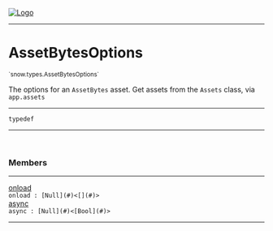 
[![Logo](../../../images/logo.png)](../../../api/index.html)

---



<h1>AssetBytesOptions</h1>
<small>`snow.types.AssetBytesOptions`</small>

The options for an `AssetBytes` asset. Get assets from the `Assets` class, via `app.assets`

---

`typedef`

---

&nbsp;
&nbsp;



<h3>Members</h3> <hr/><span class="member apipage">
                <a name="onload"><a class="lift" href="#onload">onload</a></a><div class="clear"></div><code class="signature apipage">onload : [Null](#)&lt;[](#)&gt;</code><br/></span>
            <span class="small_desc_flat"></span><span class="member apipage">
                <a name="async"><a class="lift" href="#async">async</a></a><div class="clear"></div><code class="signature apipage">async : [Null](#)&lt;[Bool](#)&gt;</code><br/></span>
            <span class="small_desc_flat"></span>







---

&nbsp;
&nbsp;
&nbsp;
&nbsp;